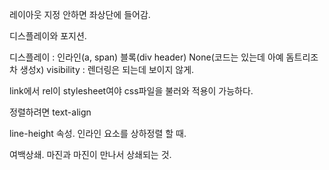
레이아웃 지정 안하면 좌상단에 들어감.

디스플레이와 포지션.

디스플레이 :
 인라인(a, span) 블록(div header) None(코드는 있는데 아예 돔트리조차 생성x) visibility : 렌더링은 되는데 보이지 않게.

link에서 rel이 stylesheet여야 css파일을 불러와 적용이 가능하다.

정렬하려면 text-align 

line-height 속성. 인라인 요소를 상하정렬 할 때.

여백상쇄. 마진과 마진이 만나서 상쇄되는 것.




























